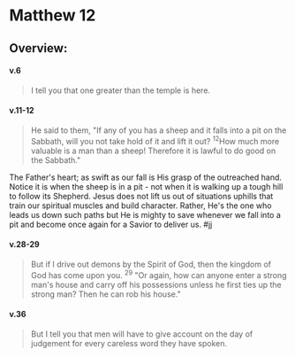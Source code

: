 # Matthew 12

## Overview:



#### v.6
>I tell you that one greater than the temple is here.

#### v.11-12
>He said to them, "If any of you has a sheep and it falls into a pit on the Sabbath, will you not take hold of it and lift it out? <sup>12</sup>How much more valuable is a man than a sheep! Therefore it is lawful to do good on the Sabbath."

The Father's heart; as swift as our fall is His grasp of the outreached hand. Notice it is when the sheep is in a pit - not when it is walking up a tough hill to follow its Shepherd. Jesus does not lift us out of situations uphills that train our spiritual muscles and build character. Rather, He's the one who leads us down such paths but He is mighty to save whenever we fall into a pit and become once again for a Savior to deliver us.
#jj 

#### v.28-29
>But if I drive out demons by the Spirit of God, then the kingdom of God has come upon you. <sup>29</sup> "Or again, how can anyone enter a strong man's house and carry off his possessions unless he first ties up the strong man? Then he can rob his house."

#### v.36
>But I tell you that men will have to give account on the day of judgement for every careless word they have spoken.

